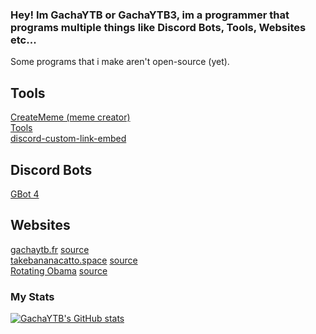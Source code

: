 ### Hey! Im **GachaYTB** or **GachaYTB3**, im a programmer that programs multiple things like Discord Bots, Tools, Websites etc...
Some programs that i make aren't open-source (yet).

## Tools
[CreateMeme (meme creator)](https://github.com/GachaYTB/CreateMeme)<br>
[Tools](https://github.com/GachaYTB/Tools)<br>
[discord-custom-link-embed](https://github.com/GachaYTB/discord-custom-link-embed)

## Discord Bots
[GBot 4](https://github.com/GachaYTB/gbot-4)

## Websites
[gachaytb.fr](https://gachaytb.github.io/gachaytb.fr/) [source](https://github.com/GachaYTB/gachaytb.fr)<br>
[takebananacatto.space](https://gachaytb.github.io/takebananacatto.space/) [source](https://github.com/GachaYTB/takebananacatto.space)<br>
[Rotating Obama](https://gachaytb.github.io/RotatingObama/) [source](https://github.com/GachaYTB/RotatingObama)

### My Stats
[![GachaYTB's GitHub stats](https://github-readme-stats.vercel.app/api?username=GachaYTB&theme=react&show_icons=true)](https://github.com/GachaYTB/GachaYTB)
